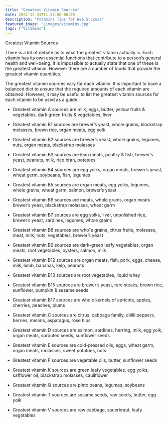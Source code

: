 ```yaml
---
title: "Greatest Vitamin Sources"
date: 2022-12-31T11:37:00-08:00
description: "Vitamins Tips for Web Success"
featured_image: "/images/Vitamins.jpg"
tags: ["Vitamins"]
---
```


Greatest Vitamin Sources

There is a lot of debate as to what the greatest vitamin actually is. Each vitamin has its own essential functions that contribute to a person’s general health and well-being.  It is impossible to actually state that one of these is the greatest vitamin. However there are a number of foods that provide the greatest vitamin quantities.

The greatest vitamin sources vary for each vitamin. It is important to have a balanced diet to ensure that the required amounts of each vitamin are obtained. However, it may be useful to list the greatest vitamin sources for each vitamin to be used as a guide.

* Greatest vitamin A sources are milk, eggs, butter, yellow fruits & vegetables, dark green fruits & vegetables, liver

* Greatest vitamin B1 sources are brewer’s yeast, whole grains, blackstrap molasses, brown rice, organ meats, egg yolk

* Greatest vitamin B2 sources are brewer’s yeast, whole grains, legumes, nuts, organ meats, blackstrap molasses

* Greatest vitamin B3 sources are lean meats, poultry & fish, brewer’s yeast, peanuts, milk, rice bran, potatoes

* Greatest vitamin B4 sources are egg yolks, organ meats, brewer’s yeast, wheat germ, soybeans, fish, legumes

* Greatest vitamin B5 sources are organ meats, egg yolks, legumes, whole grains, wheat germ, salmon, brewer’s yeast

* Greatest vitamin B6 sources are meats, whole grains, organ meats brewer’s yeast, blackstrap molasses, wheat germ

* Greatest vitamin B7 sources are egg yolks, liver, unpolished rice, brewer’s yeast, sardines, legumes, whole grains

* Greatest vitamin B8 sources are who1e grains, citrus fruits, molasses, meat, milk, nuts, vegetables, brewer’s yeast

* Greatest vitamin B9 sources are dark-green leafy vegetables, organ meats, root vegetables, oysters, salmon, milk

* Greatest vitamin B12 sources are organ meats, fish, pork, eggs, cheese, milk, lamb, bananas, kelp, peanuts

* Greatest vitamin B13 sources are root vegetables, liquid whey

* Greatest vitamin B15 sources are brewer’s yeast, rare steaks, brown rice, sunflower, pumpkin & sesame seeds

* Greatest vitamin B17 sources are whole kernels of apricots, apples, cherries, peaches, plums

* Greatest vitamin C sources are citrus, cabbage family, chilli peppers, berries, melons, asparagus, rose hips

* Greatest vitamin D sources are salmon, sardines, herring, milk, egg yolk, organ meats, sprouted seeds, sunflower seeds

* Greatest vitamin E sources are cold-pressed oils, eggs, wheat germ, organ meats, molasses, sweet potatoes, nuts

* Greatest vitamin F sources are vegetable oils, butter, sunflower seeds

* Greatest vitamin K sources are green leafy vegetables, egg yolks, safflower oil, blackstrap molasses, cauliflower

* Greatest vitamin Q sources are pinto beans, legumes, soybeans

* Greatest vitamin T sources are sesame seeds, raw seeds, butter, egg yolk

* Greatest vitamin V sources are raw cabbage, sauerkraut, leafy vegetables


